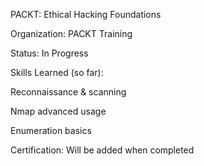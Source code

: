 PACKT: Ethical Hacking Foundations

Organization: PACKT Training

Status: In Progress

Skills Learned (so far):

Reconnaissance & scanning

Nmap advanced usage

Enumeration basics

Certification: Will be added when completed
